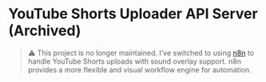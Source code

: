 # YouTube Shorts Uploader API Server (Archived)

> ⚠️ This project is no longer maintained. I’ve switched to using [n8n](https://n8n.io) to handle YouTube Shorts uploads with sound overlay support. n8n provides a more flexible and visual workflow engine for automation.
